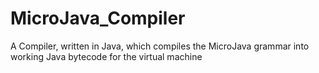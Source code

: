 # MicroJava_Compiler
A Compiler, written in Java, which compiles the MicroJava grammar into working Java bytecode for the virtual machine

